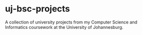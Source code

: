 # uj-bsc-projects
A collection of university projects from my Computer Science and Informatics coursework at the University of Johannesburg.
